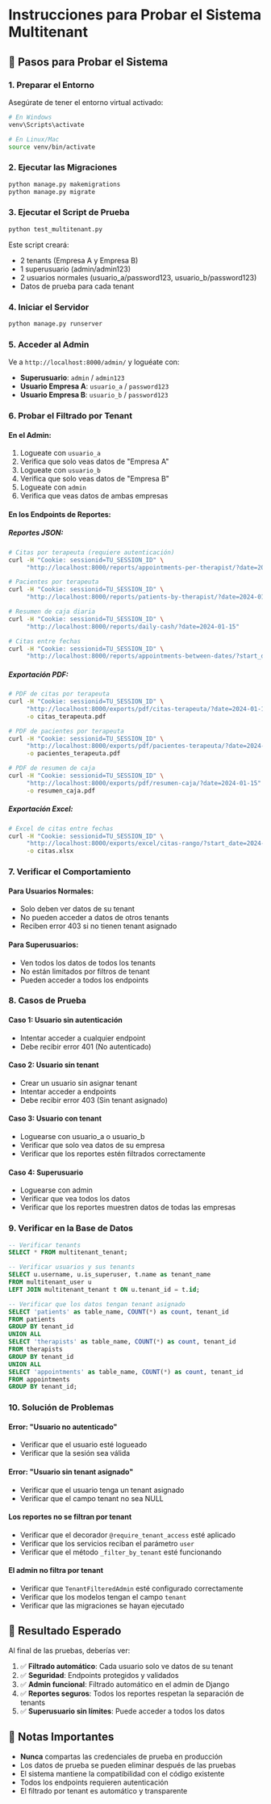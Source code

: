 # Instrucciones para Probar el Sistema Multitenant

## 🚀 Pasos para Probar el Sistema

### 1. Preparar el Entorno

Asegúrate de tener el entorno virtual activado:

```bash
# En Windows
venv\Scripts\activate

# En Linux/Mac
source venv/bin/activate
```

### 2. Ejecutar las Migraciones

```bash
python manage.py makemigrations
python manage.py migrate
```

### 3. Ejecutar el Script de Prueba

```bash
python test_multitenant.py
```

Este script creará:
- 2 tenants (Empresa A y Empresa B)
- 1 superusuario (admin/admin123)
- 2 usuarios normales (usuario_a/password123, usuario_b/password123)
- Datos de prueba para cada tenant

### 4. Iniciar el Servidor

```bash
python manage.py runserver
```

### 5. Acceder al Admin

Ve a `http://localhost:8000/admin/` y loguéate con:
- **Superusuario**: `admin` / `admin123`
- **Usuario Empresa A**: `usuario_a` / `password123`
- **Usuario Empresa B**: `usuario_b` / `password123`

### 6. Probar el Filtrado por Tenant

#### En el Admin:
1. Logueate con `usuario_a`
2. Verifica que solo veas datos de "Empresa A"
3. Logueate con `usuario_b`
4. Verifica que solo veas datos de "Empresa B"
5. Logueate con `admin`
6. Verifica que veas datos de ambas empresas

#### En los Endpoints de Reportes:

##### Reportes JSON:
```bash
# Citas por terapeuta (requiere autenticación)
curl -H "Cookie: sessionid=TU_SESSION_ID" \
     "http://localhost:8000/reports/appointments-per-therapist/?date=2024-01-15"

# Pacientes por terapeuta
curl -H "Cookie: sessionid=TU_SESSION_ID" \
     "http://localhost:8000/reports/patients-by-therapist/?date=2024-01-15"

# Resumen de caja diaria
curl -H "Cookie: sessionid=TU_SESSION_ID" \
     "http://localhost:8000/reports/daily-cash/?date=2024-01-15"

# Citas entre fechas
curl -H "Cookie: sessionid=TU_SESSION_ID" \
     "http://localhost:8000/reports/appointments-between-dates/?start_date=2024-01-01&end_date=2024-01-31"
```

##### Exportación PDF:
```bash
# PDF de citas por terapeuta
curl -H "Cookie: sessionid=TU_SESSION_ID" \
     "http://localhost:8000/exports/pdf/citas-terapeuta/?date=2024-01-15" \
     -o citas_terapeuta.pdf

# PDF de pacientes por terapeuta
curl -H "Cookie: sessionid=TU_SESSION_ID" \
     "http://localhost:8000/exports/pdf/pacientes-terapeuta/?date=2024-01-15" \
     -o pacientes_terapeuta.pdf

# PDF de resumen de caja
curl -H "Cookie: sessionid=TU_SESSION_ID" \
     "http://localhost:8000/exports/pdf/resumen-caja/?date=2024-01-15" \
     -o resumen_caja.pdf
```

##### Exportación Excel:
```bash
# Excel de citas entre fechas
curl -H "Cookie: sessionid=TU_SESSION_ID" \
     "http://localhost:8000/exports/excel/citas-rango/?start_date=2024-01-01&end_date=2024-01-31" \
     -o citas.xlsx
```

### 7. Verificar el Comportamiento

#### Para Usuarios Normales:
- Solo deben ver datos de su tenant
- No pueden acceder a datos de otros tenants
- Reciben error 403 si no tienen tenant asignado

#### Para Superusuarios:
- Ven todos los datos de todos los tenants
- No están limitados por filtros de tenant
- Pueden acceder a todos los endpoints

### 8. Casos de Prueba

#### Caso 1: Usuario sin autenticación
- Intentar acceder a cualquier endpoint
- Debe recibir error 401 (No autenticado)

#### Caso 2: Usuario sin tenant
- Crear un usuario sin asignar tenant
- Intentar acceder a endpoints
- Debe recibir error 403 (Sin tenant asignado)

#### Caso 3: Usuario con tenant
- Loguearse con usuario_a o usuario_b
- Verificar que solo vea datos de su empresa
- Verificar que los reportes estén filtrados correctamente

#### Caso 4: Superusuario
- Loguearse con admin
- Verificar que vea todos los datos
- Verificar que los reportes muestren datos de todas las empresas

### 9. Verificar en la Base de Datos

```sql
-- Verificar tenants
SELECT * FROM multitenant_tenant;

-- Verificar usuarios y sus tenants
SELECT u.username, u.is_superuser, t.name as tenant_name 
FROM multitenant_user u 
LEFT JOIN multitenant_tenant t ON u.tenant_id = t.id;

-- Verificar que los datos tengan tenant asignado
SELECT 'patients' as table_name, COUNT(*) as count, tenant_id 
FROM patients 
GROUP BY tenant_id
UNION ALL
SELECT 'therapists' as table_name, COUNT(*) as count, tenant_id 
FROM therapists 
GROUP BY tenant_id
UNION ALL
SELECT 'appointments' as table_name, COUNT(*) as count, tenant_id 
FROM appointments 
GROUP BY tenant_id;
```

### 10. Solución de Problemas

#### Error: "Usuario no autenticado"
- Verificar que el usuario esté logueado
- Verificar que la sesión sea válida

#### Error: "Usuario sin tenant asignado"
- Verificar que el usuario tenga un tenant asignado
- Verificar que el campo tenant no sea NULL

#### Los reportes no se filtran por tenant
- Verificar que el decorador `@require_tenant_access` esté aplicado
- Verificar que los servicios reciban el parámetro `user`
- Verificar que el método `_filter_by_tenant` esté funcionando

#### El admin no filtra por tenant
- Verificar que `TenantFilteredAdmin` esté configurado correctamente
- Verificar que los modelos tengan el campo `tenant`
- Verificar que las migraciones se hayan ejecutado

## 🎯 Resultado Esperado

Al final de las pruebas, deberías ver:

1. ✅ **Filtrado automático**: Cada usuario solo ve datos de su tenant
2. ✅ **Seguridad**: Endpoints protegidos y validados
3. ✅ **Admin funcional**: Filtrado automático en el admin de Django
4. ✅ **Reportes seguros**: Todos los reportes respetan la separación de tenants
5. ✅ **Superusuario sin límites**: Puede acceder a todos los datos

## 📝 Notas Importantes

- **Nunca** compartas las credenciales de prueba en producción
- Los datos de prueba se pueden eliminar después de las pruebas
- El sistema mantiene la compatibilidad con el código existente
- Todos los endpoints requieren autenticación
- El filtrado por tenant es automático y transparente
